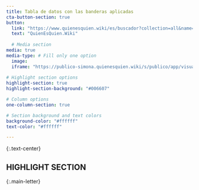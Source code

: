```yaml
---
title: Tabla de datos con las banderas aplicadas
cta-button-section: true
button:
  link: "https://www.quienesquien.wiki/es/buscador?collection=all&name=&tipo-entidad=&pais=cr&fuente=&size=&sort-all=summaries.classification.company%2Ccontract_amount.supplier%2Cpurchase_amount.product%2Csummaries.classification.shareholder%2Csummaries.classification.boardmember%2Ccontracts.value.amount%2Ccontract_amount.buyer"
  text: "QuienEsQuien.Wiki"
  
  # Media section
media: true
media-type: # Fill only one option
  image:
  iframe: "https://publico-simona.quienesquien.wiki/s/publico/app/visualize#/edit/014a2580-4e41-11ec-8210-6bc20eaf6d4b?embed=true&_g=(filters:!(),refreshInterval:(pause:!t,value:0),time:(from:now-15y,to:now))&_a=(filters:!(('$state':(store:appState),meta:(alias:!n,disabled:!f,index:d624ac10-df99-11eb-9dca-9f9341f50667,key:party.type.keyword,negate:!f,params:(query:buyer),type:phrase),query:(match_phrase:(party.type.keyword:buyer)))),linked:!f,query:(language:kuery,query:'party.contract_count%20%3E%20100'),uiState:(vis:(params:(sort:(columnIndex:6,direction:desc)))),vis:(aggs:!((enabled:!t,id:'1',params:(customLabel:CALIFICACI%C3%93N,field:total_score),schema:metric,type:sum),(enabled:!t,id:'2',params:(customLabel:'Nombre%20de%20Entidad',field:party.name.keyword,missingBucket:!f,missingBucketLabel:Missing,order:desc,orderBy:'1',otherBucket:!f,otherBucketLabel:Other,size:267),schema:bucket,type:terms),(enabled:!f,id:'3',params:(customLabel:'Tipo%20de%20Entidad',field:party.type.keyword,missingBucket:!f,missingBucketLabel:Missing,order:desc,orderBy:'1',otherBucket:!f,otherBucketLabel:Other,size:50),schema:bucket,type:terms),(enabled:!t,id:'4',params:(customLabel:Trazabilidad,field:node_categories.traz,missingBucket:!f,missingBucketLabel:Missing,order:desc,orderBy:'1',otherBucket:!f,otherBucketLabel:Other,size:5),schema:bucket,type:terms),(enabled:!t,id:'5',params:(customLabel:Competitividad,field:node_categories.comp,missingBucket:!f,missingBucketLabel:Missing,order:desc,orderBy:'1',otherBucket:!f,otherBucketLabel:Other,size:5),schema:bucket,type:terms),(enabled:!t,id:'7',params:(customLabel:Transparencia,field:contract_categories.trans,missingBucket:!f,missingBucketLabel:Missing,order:desc,orderBy:'1',otherBucket:!f,otherBucketLabel:Other,size:5),schema:bucket,type:terms),(enabled:!t,id:'8',params:(customLabel:Temporalidad,field:contract_categories.temp,missingBucket:!f,missingBucketLabel:Missing,order:desc,orderBy:'1',otherBucket:!f,otherBucketLabel:Other,size:5),schema:bucket,type:terms),(enabled:!t,id:'6',params:(customLabel:Confiabilidad,field:node_categories.conf,missingBucket:!f,missingBucketLabel:Missing,order:desc,orderBy:'1',otherBucket:!f,otherBucketLabel:Other,size:5),schema:bucket,type:terms)),params:(perPage:10,percentageCol:'',showMetricsAtAllLevels:!f,showPartialRows:!f,showTotal:!f,sort:(columnIndex:!n,direction:!n),totalFunc:sum),title:TablaEvaluacionBanderas,type:table))"
  
# Highlight section options
highlight-section: true
highlight-section-background: "#006607"

# Column options
one-column-section: true

# Section background and text colors
background-color: "#ffffff"
text-color: "#ffffff"

---
```

{:.text-center}
## HIGHLIGHT SECTION

{:.main-letter}

